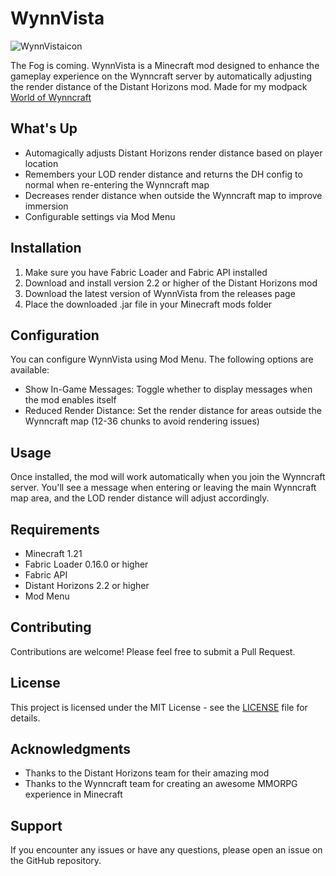 # WynnVista
![WynnVistaicon](https://github.com/user-attachments/assets/c24c317a-d54f-41b8-9932-9d56e3fc5469)


The Fog is coming. WynnVista is a Minecraft mod designed to enhance the gameplay experience on the Wynncraft server by automatically adjusting the render distance of the Distant Horizons mod. Made for my modpack [World of Wynncraft](https://github.com/bob10234/World-of-Wynncraft)

## What's Up

- Automagically adjusts Distant Horizons render distance based on player location
- Remembers your LOD render distance and returns the DH config to normal when re-entering the Wynncraft map
- Decreases render distance when outside the Wynncraft map to improve immersion
- Configurable settings via Mod Menu

## Installation

1. Make sure you have Fabric Loader and Fabric API installed
2. Download and install version 2.2 or higher of the Distant Horizons mod
3. Download the latest version of WynnVista from the releases page
4. Place the downloaded .jar file in your Minecraft mods folder

## Configuration

You can configure WynnVista using Mod Menu. The following options are available:

- Show In-Game Messages: Toggle whether to display messages when the mod enables itself
- Reduced Render Distance: Set the render distance for areas outside the Wynncraft map (12-36 chunks to avoid rendering issues)

## Usage

Once installed, the mod will work automatically when you join the Wynncraft server. You'll see a message when entering or leaving the main Wynncraft map area, and the LOD render distance will adjust accordingly.

## Requirements

- Minecraft 1.21
- Fabric Loader 0.16.0 or higher
- Fabric API
- Distant Horizons 2.2 or higher
- Mod Menu

## Contributing

Contributions are welcome! Please feel free to submit a Pull Request.

## License

This project is licensed under the MIT License - see the [LICENSE](LICENSE.txt) file for details.

## Acknowledgments

- Thanks to the Distant Horizons team for their amazing mod
- Thanks to the Wynncraft team for creating an awesome MMORPG experience in Minecraft

## Support

If you encounter any issues or have any questions, please open an issue on the GitHub repository.
